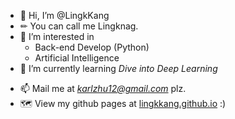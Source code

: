 - 👋 Hi, I’m @LingkKang
- ✏ You can call me Lingknag. 
- 👀 I’m interested in 
    - Back-end Develop (Python)
    - Artificial Intelligence
- 🌱 I’m currently learning *Dive into Deep Learning*

<!---
- 💞️ I’m looking to collaborate on 
--->

- 📫 Mail me at *karlzhu12@gmail.com* plz.
- 🗺 View my github pages at [lingkkang.github.io](https://lingkkang.github.io) :) 

<!---
LingkKang/LingkKang is a ✨ special ✨ repository because its `README.md` (this file) appears on your GitHub profile.
You can click the Preview link to take a look at your changes.
--->

